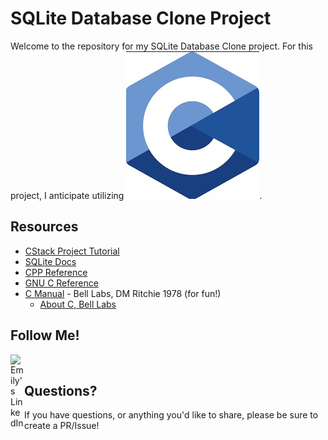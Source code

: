 # SQLite Database Clone Project

Welcome to the repository for my SQLite Database Clone project. For this project, I anticipate utilizing ![C Language](https://github.com/bit-bangin/SQLiteDBClone/blob/fb8397d99e532cfc1e7e120fa8ae3080ea7ebbe1/c.jpg).


## Resources
- [CStack Project Tutorial](https://cstack.github.io/db_tutorial/parts/part1.html)
- [SQLite Docs](https://www.sqlite.org/arch.html)
- [CPP Reference](https://en.cppreference.com/mwiki/index.php?title=Main_Page&oldid=121738)
- [GNU C Reference](https://www.gnu.org/software/gnu-c-manual/gnu-c-manual.html)
- [C Manual](https://www.bell-labs.com/usr/dmr/www/cman.pdf) - Bell Labs, DM Ritchie 1978 (for fun!)
  - [About C, Bell Labs](https://www.bell-labs.com/usr/dmr/www/chist.html) 

## Follow Me!

<a href="https://www.linkedin.com/in/emilycabaniss/">
  <img align="left" alt="Emily's LinkedIn" width="22px" src="https://raw.githubusercontent.com/peterthehan/peterthehan/master/assets/linkedin.svg" />
</a>
<br/>

## Questions?
If you have questions, or anything you'd like to share, please be sure to create a PR/Issue!
